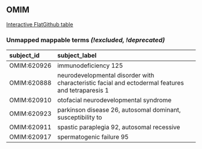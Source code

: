 ## OMIM
[Interactive FlatGithub table](https://flatgithub.com/monarch-initiative/mondo-ingest?filename=src/ontology/reports/omim_mapping_status.tsv)

### Unmapped mappable terms _(!excluded, !deprecated)_
| subject_id   | subject_label                                                                                     |
|:-------------|:--------------------------------------------------------------------------------------------------|
| OMIM:620926  | immunodeficiency 125                                                                              |
| OMIM:620888  | neurodevelopmental disorder with characteristic facial and ectodermal features and tetraparesis 1 |
| OMIM:620910  | otofacial neurodevelopmental syndrome                                                             |
| OMIM:620923  | parkinson disease 26, autosomal dominant, susceptibility to                                       |
| OMIM:620911  | spastic paraplegia 92, autosomal recessive                                                        |
| OMIM:620917  | spermatogenic failure 95                                                                          |